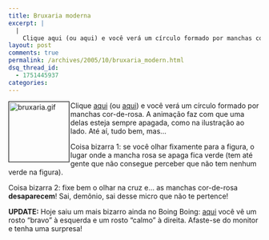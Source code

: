 ```yaml
---
title: Bruxaria moderna
excerpt: |
  |
    Clique aqui (ou aqui) e você verá um círculo formado por manchas cor-de-rosa. A animação faz com que uma delas esteja sempre apagada, como na ilustração ao lado. Até aí, tudo bem, mas... Coisa bizarra 1: se você olhar fixamente...
layout: post
comments: true
permalink: /archives/2005/10/bruxaria_modern.html
dsq_thread_id:
  - 1751445937
categories:
---
```

<img title="bruxaria.gif" src="//chester.me/archives/img/bruxaria.gif" width="120" height="120" align="left" style="margin-right:2px" border=1/>Clique [aqui][1] (ou [aqui][2]) e você verá um círculo formado por manchas cor-de-rosa. A animação faz com que uma delas esteja sempre apagada, como na ilustração ao lado. Até aí, tudo bem, mas&#8230;

Coisa bizarra 1: se você olhar fixamente para a figura, o lugar onde a mancha rosa se apaga fica verde (tem até gente que não consegue perceber que não tem nenhum verde na figura).

Coisa bizarra 2: fixe bem o olhar na cruz e&#8230; as manchas cor-de-rosa **desaparecem**! Sai, demônio, sai desse micro que não te pertence!

**UPDATE:** Hoje saiu um mais bizarro ainda no Boing Boing: [aqui][3] você vê um rosto &#8220;bravo&#8221; à esquerda e um rosto &#8220;calmo&#8221; à direita. Afaste-se do monitor e tenha uma surpresa!

 [1]: http://www.patmedia.net/marklevinson/cool/cool_illusion.html
 [2]: http://ming.tv/flemming2.php/__show_article/_a000010-001554.htm
 [3]: http://www.ianrowland.com/MiscPages/Mrangryandmrscalm.html
